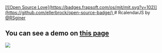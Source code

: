 <a href="https://github.com/RSginer/rcalendarjs/blob/master/LICENSE.md">
[![Open Source Love](https://badges.frapsoft.com/os/mit/mit.svg?v=102)](https://github.com/ellerbrock/open-source-badge/)
</a>
# RcalendarJS by <a href="https://github.com/RSginer">@RSginer</a>
<h2>You can see a demo on <a href="https://rsginer.github.io/rcalendarjs"> this page</a></h2>
<a href="https://rsginer.github.io/rcalendarjs"><img src="http://i64.tinypic.com/2w7h00i.png" border="0" ></a>
